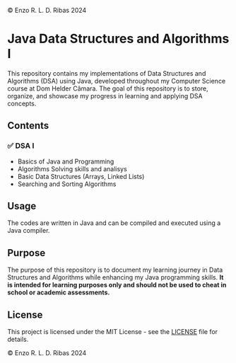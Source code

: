 © Enzo R. L. D. Ribas 2024
# Java Data Structures and Algorithms I

This repository contains my implementations of Data Structures and Algorithms (DSA) using Java, developed throughout my Computer Science course at Dom Helder Câmara. The goal of this repository is to store, organize, and showcase my progress in learning and applying DSA concepts.

## Contents

### ✅ DSA I
- Basics of Java and Programming
- Algorithms Solving skills and analisys
- Basic Data Structures (Arrays, Linked Lists)
- Searching and Sorting Algorithms

## Usage
The codes are written in Java and can be compiled and executed using a Java compiler.

## Purpose
The purpose of this repository is to document my learning journey in Data Structures and Algorithms while enhancing my Java programming skills. **It is intended for learning purposes only and should not be used to cheat in school or academic assessments.**

## License
This project is licensed under the MIT License - see the [LICENSE](LICENSE) file for details.

© Enzo R. L. D. Ribas 2024


